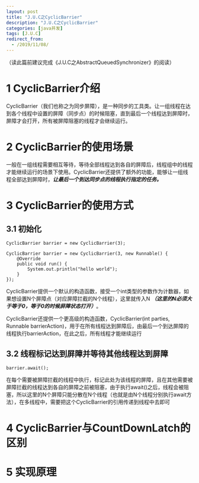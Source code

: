 ```yaml
---
layout: post
title: "J.U.C之CyclicBarrier"
description: "J.U.C之CyclicBarrier"
categories: [java并发]
tags: [J.U.C]
redirect_from:
  - /2019/11/08/
---
```

（读此篇前建议完成《J.U.C之AbstractQueuedSynchronizer》的阅读）

# 1 CyclicBarrier介绍

CyclicBarrier（我们也称之为同步屏障），是一种同步的工具类。让一组线程在达到各个线程中设置的屏障（同步点）的时候阻塞，直到最后一个线程达到屏障时，屏障才会打开，所有被屏障阻塞的线程才会继续运行。

# 2 CyclicBarrier的使用场景

一般在一组线程需要相互等待，等待全部线程达到各自的屏障后，线程组中的线程才能继续运行的场景下使用。CyclicBarrier还提供了额外的功能，能够让一组线程全部达到屏障时，***让最后一个到达同步点的线程执行指定的任务。***

# 3 CyclicBarrier的使用方式

## 3.1 初始化

```
CyclicBarrier barrier = new CyclicBarrier(3);

CyclicBarrier barrier = new CyclicBarrier(3, new Runnable() {
    @Override
    public void run() {
        System.out.println("hello world");
    }
});
```

CyclicBarrier提供一个默认的构造函数，接受一个int类型的参数作为计数器，如果想设置N个屏障点（对应屏障拦截的N个线程），这里就传入N ***（这里的N必须大于等于0，等于0的时候屏障状态打开）***。

CyclicBarrier还提供一个更高级的构造函数，CyclicBarrier(int parties, Runnable barrierAction)，用于在所有线程达到屏障后，由最后一个到达屏障的线程执行barrierAction，在此之后，所有线程才能继续运行



## 3.2 线程标记达到屏障并等待其他线程达到屏障

```
barrier.await();
```

在每个需要被屏障拦截的线程中执行，标记此处为该线程的屏障，且在其他需要被屏障拦截的线程达到各自的屏障之前被阻塞，由于执行await()之后，线程会被阻塞，所以这里的N个屏障只能分散在N个线程（也就是由N个线程分别执行await方法），在多线程中，需要把这个CyclicBarrier的引用传递到线程中去即可


# 4 CyclicBarrier与CountDownLatch的区别

# 5 实现原理
